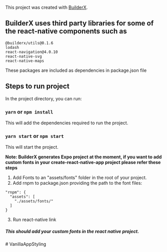 This project was created with [BuilderX](https://builderx.io/).

## BuilderX uses third party libraries for some of the react-native components such as

```
@builderx/utils@0.1.6
lodash
react-navigation@4.0.10
react-native-svg
react-native-maps
```

These packages are included as dependencies in package.json file

## Steps to run project

In the project directory, you can run:

### `yarn` or `npm install`

This will add the dependencies required to run the project.

### `yarn start` or `npm start`

This will start the project.

**Note: BuilderX generates Expo project at the moment, if you want to add custom fonts in your create-react-native-app project please refer these steps**

1. Add Fonts to an "assets/fonts" folder in the root of your project.
2. Add rnpm to package.json providing the path to the font files:

```
"rnpm": {
  "assets": [
    "./assets/fonts/"
  ]
}
```

3. Run react-native link

##### This should add your custom fonts in the react native project.

#   V a n i l l a A p p S t y l i n g  
 
